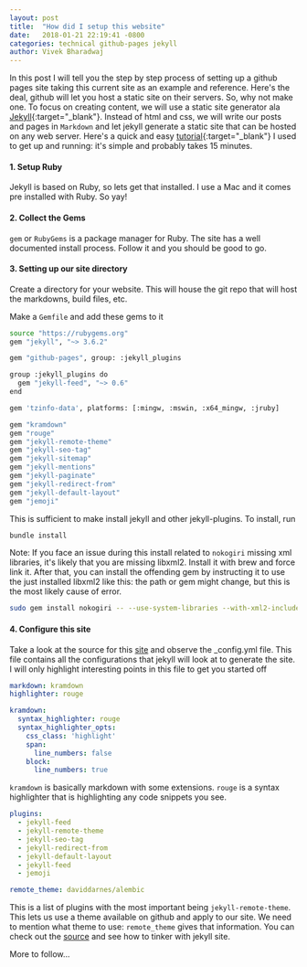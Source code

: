 ```yaml
---
layout: post
title:  "How did I setup this website"
date:   2018-01-21 22:19:41 -0800
categories: technical github-pages jekyll
author: Vivek Bharadwaj
---
```

In this post I will tell you the step by step process of setting up a github pages site taking this current site as an example and reference.
Here's the deal, github will let you host a static site on their servers. So, why not make one. To focus on creating content, we will use a static site generator ala [Jekyll][jekyll-home]{:target="_blank"}. Instead of html and css, we will write our posts and pages in `Markdown` and let jekyll generate a static site that can be hosted on any web server. Here's a quick and easy [tutorial][markdown-tutorial]{:target="_blank"} I used to get up and running: it's simple and probably takes 15 minutes.

#### 1. Setup Ruby
Jekyll is based on Ruby, so lets get that installed. I use a Mac and it comes pre installed with Ruby. So yay!

#### 2. Collect the Gems
`gem` or `RubyGems` is a package manager for Ruby. The site has a well documented install process. Follow it and you should be good to go.

#### 3. Setting up our site directory
Create a directory for your website. This will house the git repo that will host the markdowns, build files, etc.
    
Make a `Gemfile` and add these gems to it

```bash
source "https://rubygems.org"
gem "jekyll", "~> 3.6.2"

gem "github-pages", group: :jekyll_plugins

group :jekyll_plugins do
  gem "jekyll-feed", "~> 0.6"
end

gem 'tzinfo-data', platforms: [:mingw, :mswin, :x64_mingw, :jruby]

gem "kramdown"
gem "rouge"
gem "jekyll-remote-theme"
gem "jekyll-seo-tag"
gem "jekyll-sitemap"
gem "jekyll-mentions"
gem "jekyll-paginate"
gem "jekyll-redirect-from"
gem "jekyll-default-layout"
gem "jemoji"
```

This is sufficient to make install jekyll and other jekyll-plugins.
To install, run
```bash
bundle install
```

Note: If you face an issue during this install related to `nokogiri` missing xml libraries, it's likely that you are missing libxml2. 
Install it with brew and force link it.
After that, you can install the offending gem by instructing it to use the just installed libxml2 like this: the path or gem might change, but this is the most likely cause of error.
```bash
sudo gem install nokogiri -- --use-system-libraries --with-xml2-include=/usr/local/opt/libxml2/include --with-xml2-lib=/usr/local/opt/libxml2/lib
```

#### 4. Configure this site
Take a look at the source for this [site][this-github] and observe the _config.yml file. 
This file contains all the configurations that jekyll will look at to generate the site.
I will only highlight interesting points in this file to get you started off
```yaml
markdown: kramdown
highlighter: rouge

kramdown:
  syntax_highlighter: rouge
  syntax_highlighter_opts:
    css_class: 'highlight'
    span:
      line_numbers: false
    block:
      line_numbers: true
```
`kramdown` is basically markdown with some extensions. `rouge` is a syntax highlighter that is highlighting any code snippets you see.

```yaml
plugins:
  - jekyll-feed
  - jekyll-remote-theme
  - jekyll-seo-tag
  - jekyll-redirect-from
  - jekyll-default-layout
  - jekyll-feed
  - jemoji

remote_theme: daviddarnes/alembic

```
This is a list of plugins with the most important being `jekyll-remote-theme`. This lets us use a theme available on github and apply to our site. We need to mention what theme to use: `remote_theme` gives that information.
You can check out the [source][this-github] and see how to tinker with jekyll site.

More to follow... 


[jekyll-home]: https://jekyllrb.com/
[markdown-tutorial]: https://www.markdowntutorial.com
[rubygems-home]: https://rubygems.org/
[this-github]: https://github.com/bvivek35/bvivek35.github.io/
